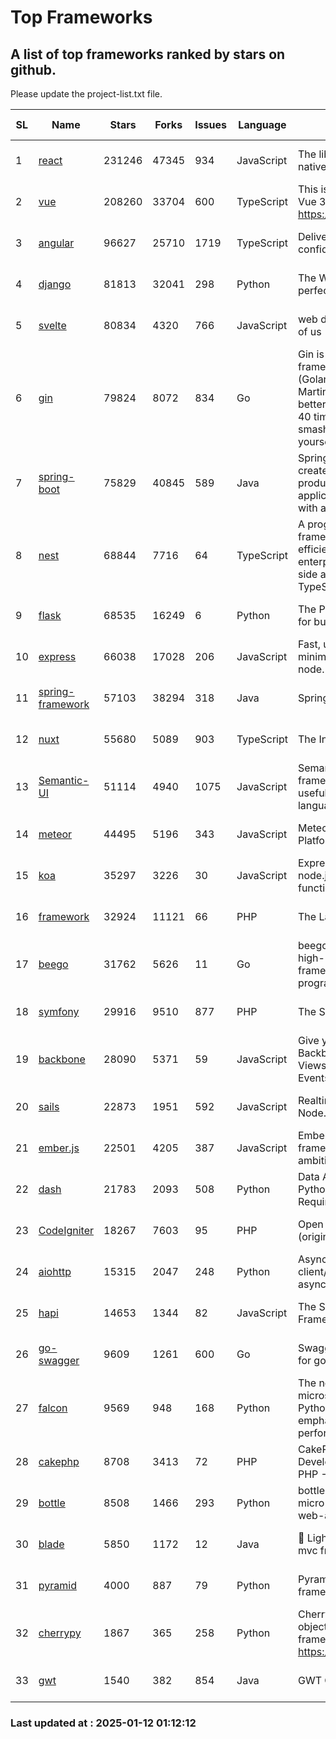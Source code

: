 # Top Frameworks
## A list of top frameworks ranked by stars on github.  
Please update the project-list.txt file.

| SL| Name  | Stars| Forks| Issues | Language | Description | Last Commit |
| --| ------| -----| ---- | ------ | -------- | ----------- | ----------- |
| 1 | [react](https://github.com/facebook/react) | 231246 | 47345 | 934 | JavaScript | The library for web and native user interfaces. | 2025-01-10 16:51:37 |
| 2 | [vue](https://github.com/vuejs/vue) | 208260 | 33704 | 600 | TypeScript | This is the repo for Vue 2. For Vue 3, go to https://github.com/vuejs/core | 2024-10-10 07:24:14 |
| 3 | [angular](https://github.com/angular/angular) | 96627 | 25710 | 1719 | TypeScript | Deliver web apps with confidence 🚀 | 2025-01-10 19:03:38 |
| 4 | [django](https://github.com/django/django) | 81813 | 32041 | 298 | Python | The Web framework for perfectionists with deadlines. | 2025-01-10 13:38:09 |
| 5 | [svelte](https://github.com/sveltejs/svelte) | 80834 | 4320 | 766 | JavaScript | web development for the rest of us | 2025-01-10 17:05:23 |
| 6 | [gin](https://github.com/gin-gonic/gin) | 79824 | 8072 | 834 | Go | Gin is a HTTP web framework written in Go (Golang). It features a Martini-like API with much better performance -- up to 40 times faster. If you need smashing performance, get yourself some Gin. | 2024-12-30 03:40:37 |
| 7 | [spring-boot](https://github.com/spring-projects/spring-boot) | 75829 | 40845 | 589 | Java | Spring Boot helps you to create Spring-powered, production-grade applications and services with absolute minimum fuss. | 2025-01-11 18:26:06 |
| 8 | [nest](https://github.com/nestjs/nest) | 68844 | 7716 | 64 | TypeScript | A progressive Node.js framework for building efficient, scalable, and enterprise-grade server-side applications with TypeScript/JavaScript 🚀 | 2025-01-10 08:47:06 |
| 9 | [flask](https://github.com/pallets/flask) | 68535 | 16249 | 6 | Python | The Python micro framework for building web applications. | 2025-01-05 17:10:00 |
| 10 | [express](https://github.com/expressjs/express) | 66038 | 17028 | 206 | JavaScript | Fast, unopinionated, minimalist web framework for node. | 2025-01-11 17:12:04 |
| 11 | [spring-framework](https://github.com/spring-projects/spring-framework) | 57103 | 38294 | 318 | Java | Spring Framework | 2025-01-11 11:36:54 |
| 12 | [nuxt](https://github.com/nuxt/nuxt) | 55680 | 5089 | 903 | TypeScript | The Intuitive Vue Framework. | 2025-01-11 22:12:33 |
| 13 | [Semantic-UI](https://github.com/Semantic-Org/Semantic-UI) | 51114 | 4940 | 1075 | JavaScript | Semantic is a UI component framework based around useful principles from natural language. | 2024-11-27 21:01:47 |
| 14 | [meteor](https://github.com/meteor/meteor) | 44495 | 5196 | 343 | JavaScript | Meteor, the JavaScript App Platform | 2024-12-13 20:16:27 |
| 15 | [koa](https://github.com/koajs/koa) | 35297 | 3226 | 30 | JavaScript | Expressive middleware for node.js using ES2017 async functions | 2024-11-04 05:08:13 |
| 16 | [framework](https://github.com/laravel/framework) | 32924 | 11121 | 66 | PHP | The Laravel Framework. | 2025-01-10 21:34:30 |
| 17 | [beego](https://github.com/beego/beego) | 31762 | 5626 | 11 | Go | beego is an open-source, high-performance web framework for the Go programming language. | 2025-01-01 02:25:23 |
| 18 | [symfony](https://github.com/symfony/symfony) | 29916 | 9510 | 877 | PHP | The Symfony PHP framework | 2025-01-11 20:31:30 |
| 19 | [backbone](https://github.com/jashkenas/backbone) | 28090 | 5371 | 59 | JavaScript | Give your JS App some Backbone with Models, Views, Collections, and Events | 2024-09-02 12:55:04 |
| 20 | [sails](https://github.com/balderdashy/sails) | 22873 | 1951 | 592 | JavaScript | Realtime MVC Framework for Node.js | 2024-12-06 23:47:23 |
| 21 | [ember.js](https://github.com/emberjs/ember.js) | 22501 | 4205 | 387 | JavaScript | Ember.js - A JavaScript framework for creating ambitious web applications | 2025-01-07 14:53:49 |
| 22 | [dash](https://github.com/plotly/dash) | 21783 | 2093 | 508 | Python | Data Apps & Dashboards for Python. No JavaScript Required. | 2024-12-11 17:57:01 |
| 23 | [CodeIgniter](https://github.com/bcit-ci/CodeIgniter) | 18267 | 7603 | 95 | PHP | Open Source PHP Framework (originally from EllisLab) | 2024-03-20 03:51:42 |
| 24 | [aiohttp](https://github.com/aio-libs/aiohttp) | 15315 | 2047 | 248 | Python | Asynchronous HTTP client/server framework for asyncio and Python | 2025-01-10 10:46:29 |
| 25 | [hapi](https://github.com/hapijs/hapi) | 14653 | 1344 | 82 | JavaScript | The Simple, Secure Framework Developers Trust | 2024-10-24 22:10:55 |
| 26 | [go-swagger](https://github.com/go-swagger/go-swagger) | 9609 | 1261 | 600 | Go | Swagger 2.0 implementation for go | 2024-11-07 04:05:23 |
| 27 | [falcon](https://github.com/falconry/falcon) | 9569 | 948 | 168 | Python | The no-magic web API and microservices framework for Python developers, with an emphasis on reliability and performance at scale. | 2025-01-02 17:06:23 |
| 28 | [cakephp](https://github.com/cakephp/cakephp) | 8708 | 3413 | 72 | PHP | CakePHP: The Rapid Development Framework for PHP - Official Repository | 2025-01-10 14:45:49 |
| 29 | [bottle](https://github.com/bottlepy/bottle) | 8508 | 1466 | 293 | Python | bottle.py is a fast and simple micro-framework for python web-applications. | 2024-12-06 16:42:00 |
| 30 | [blade](https://github.com/lets-blade/blade) | 5850 | 1172 | 12 | Java | :rocket: Lightning fast and elegant mvc framework for Java8 | 2024-12-03 02:45:13 |
| 31 | [pyramid](https://github.com/Pylons/pyramid) | 4000 | 887 | 79 | Python | Pyramid - A Python web framework | 2024-12-20 23:21:35 |
| 32 | [cherrypy](https://github.com/cherrypy/cherrypy) | 1867 | 365 | 258 | Python | CherryPy is a pythonic, object-oriented HTTP framework.      https://cherrypy.dev | 2024-12-23 21:20:04 |
| 33 | [gwt](https://github.com/gwtproject/gwt) | 1540 | 382 | 854 | Java | GWT Open Source Project | 2025-01-08 20:28:42 |

### Last updated at : 2025-01-12 01:12:12

